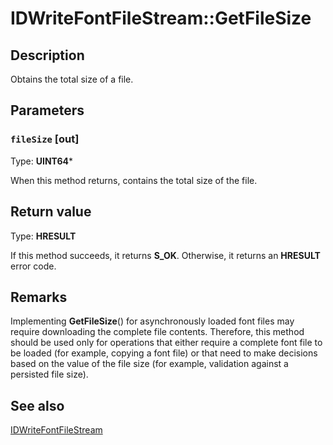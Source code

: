 # IDWriteFontFileStream::GetFileSize

## Description

 Obtains the total size of a file.

## Parameters

### `fileSize` [out]

Type: **UINT64***

When this method returns, contains the total size of the file.

## Return value

Type: **HRESULT**

If this method succeeds, it returns **S_OK**. Otherwise, it returns an **HRESULT** error code.

## Remarks

 Implementing **GetFileSize**() for asynchronously loaded font files may require
downloading the complete file contents. Therefore, this method should be used only for operations that
either require a complete font file to be loaded (for example, copying a font file) or that need to make
decisions based on the value of the file size (for example, validation against a persisted file size).

## See also

[IDWriteFontFileStream](https://learn.microsoft.com/windows/win32/api/dwrite/nn-dwrite-idwritefontfilestream)